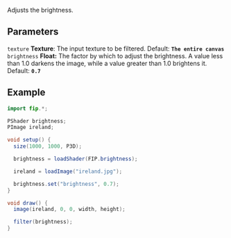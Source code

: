 Adjusts the brightness.

## Parameters
`texture` **Texture**: The input texture to be filtered. Default: **`The entire canvas`**
<br>
`brightness` **Float:** The factor by which to adjust the brightness. A value less than 1.0 darkens the image, while a value greater than 1.0 brightens it. Default: **`0.7`**

## Example
```java
import fip.*;

PShader brightness;
PImage ireland;

void setup() {
  size(1000, 1000, P3D);

  brightness = loadShader(FIP.brightness);

  ireland = loadImage("ireland.jpg");

  brightness.set("brightness", 0.7);
}

void draw() {
  image(ireland, 0, 0, width, height);

  filter(brightness);
}
```